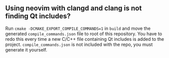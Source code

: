 ## Using neovim with clangd and clang is not finding Qt includes?
Run `cmake -DCMAKE_EXPORT_COMPILE_COMMANDS=1` in `build` and move the generated `compile_commands.json` file to root of this repository.
You have to redo this every time a new C/C++ file containing Qt includes is added to the project.
`compile_commands.json` is not included with the repo, you must generate it yourself.
